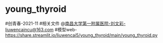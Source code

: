 # young_thyroid
#创青春-2021-11
#相关文件
@南昌大学第一附属医院-刘文彩-liuwencaincu@163.com
#模型web-https://share.streamlit.io/liuwencai5/young_thyroid/main/young_thyroid.py
